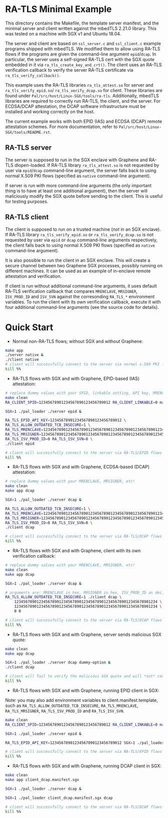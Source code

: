 # RA-TLS Minimal Example

This directory contains the Makefile, the template server manifest, and the minimal server and
client written against the mbedTLS 2.21.0 library.  This was tested on a machine with SGX v1 and
Ubuntu 18.04.

The server and client are based on `ssl_server.c` and `ssl_client.c` example programs shipped with
mbedTLS. We modified them to allow using RA-TLS flows if the programs are given the command-line
argument `epid`/`dcap`.  In particular, the server uses a self-signed RA-TLS cert with the SGX quote
embedded in it via `ra_tls_create_key_and_crt()`. The client uses an RA-TLS verification callback to
verify the server RA-TLS certificate via `ra_tls_verify_callback()`.

This example uses the RA-TLS libraries `ra_tls_attest.so` for server and `ra_tls_verify_epid.so`/
`ra_tls_verify_dcap.so` for client. These libraries are found under
`Pal/src/host/Linux-SGX/tools/ra-tls`. Additionally, mbedTLS libraries are required to correctly
run RA-TLS, the client, and the server. For ECDSA/DCAP attestation, the DCAP software
infrastructure must be installed and working correctly on the host.

The current example works with both EPID (IAS) and ECDSA (DCAP) remote attestation schemes. For
more documentation, refer to `Pal/src/host/Linux-SGX/tools/README.rst`.


## RA-TLS server

The server is supposed to run in the SGX enclave with Graphene and RA-TLS dlopen-loaded. If RA-TLS
library `ra_tls_attest.so` is not requested by user via `epid`/`dcap` command-line argument, the
server falls back to using normal X.509 PKI flows (specified as `native` command-line argument).

If server is run with more command-line arguments (the only important thing is to have at least one
additional argument), then the server will maliciously modify the SGX quote before sending to the
client. This is useful for testing purposes.

## RA-TLS client

The client is supposed to run on a trusted machine (*not* in an SGX enclave). If RA-TLS library
`ra_tls_verify_epid.so` or `ra_tls_verify_dcap.so` is not requested by user via `epid` or `dcap`
command-line arguments respectively, the client falls back to using normal X.509 PKI flows
(specified as `native` command-line argument).

It is also possible to run the client in an SGX enclave. This will create a secure channel between
two Graphene SGX processes, possibly running on different machines. It can be used as an example
of in-enclave remote attestation and verification.

If client is run without additional command-line arguments, it uses default RA-TLS verification
callback that compares `MRENCLAVE`, `MRSIGNER`, `ISV_PROD_ID` and `ISV_SVN` against the corresonding
`RA_TLS_*` environment variables. To run the client with its own verification callback, execute it
with four additional command-line arguments (see the source code for details).


# Quick Start

- Normal non-RA-TLS flows; without SGX and without Graphene:

```sh
make app
./server native &
./client native
# client will successfully connect to the server via normal x.509 PKI flows
kill %%
```

- RA-TLS flows with SGX and with Graphene, EPID-based (IAS) attestation:

```sh
# replace dummy values with your SPID, linkable setting, API key, MRENCLAVE, etc!
make clean
RA_CLIENT_SPID=12345678901234567890123456789012 RA_CLIENT_LINKABLE=0 make app epid

SGX=1 ./pal_loader ./server epid &

RA_TLS_EPID_API_KEY=12345678901234567890123456789012 \
RA_TLS_ALLOW_OUTDATED_TCB_INSECURE=1 \
RA_TLS_MRENCLAVE=1234567890123456789012345678901234567890123456789012345678901234 \
RA_TLS_MRSIGNER=1234567890123456789012345678901234567890123456789012345678901234 \
RA_TLS_ISV_PROD_ID=0 RA_TLS_ISV_SVN=0 \
./client epid

# client will successfully connect to the server via RA-TLS/EPID flows
kill %%
```

- RA-TLS flows with SGX and with Graphene, ECDSA-based (DCAP) attestation:

```sh
# replace dummy values with your MRENCLAVE, MRSIGNER, etc!
make clean
make app dcap

SGX=1 ./pal_loader ./server dcap &

RA_TLS_ALLOW_OUTDATED_TCB_INSECURE=1 \
RA_TLS_MRENCLAVE=1234567890123456789012345678901234567890123456789012345678901234 \
RA_TLS_MRSIGNER=1234567890123456789012345678901234567890123456789012345678901234 \
RA_TLS_ISV_PROD_ID=0 RA_TLS_ISV_SVN=0 \
./client dcap

# client will successfully connect to the server via RA-TLS/DCAP flows
kill %%
```

- RA-TLS flows with SGX and with Graphene, client with its own verification callback:

```sh
# replace dummy values with your MRENCLAVE, MRSIGNER, etc!
make clean
make app dcap

SGX=1 ./pal_loader ./server dcap &

# arguments are: MRENCLAVE in hex, MRSIGNER in hex, ISV_PROD_ID as dec, ISV_SVN as dec
RA_TLS_ALLOW_OUTDATED_TCB_INSECURE=1 ./client dcap \
    1234567890123456789012345678901234567890123456789012345678901234 \
    1234567890123456789012345678901234567890123456789012345678901234 \
    0 0

# client will successfully connect to the server via RA-TLS/DCAP flows
kill %%
```

- RA-TLS flows with SGX and with Graphene, server sends malicious SGX quote:

```sh
make clean
make app dcap

SGX=1 ./pal_loader ./server dcap dummy-option &
./client dcap

# client will fail to verify the malicious SGX quote and will *not* connect to the server
kill %%
```

- RA-TLS flows with SGX and with Graphene, running EPID client in SGX:

Note: you may also add environment variables to client.manifest.template, such as
`RA_TLS_ALLOW_OUTDATED_TCB_INSECURE`, `RA_TLS_MRENCLAVE`, `RA_TLS_MRSIGNER`, `RA_TLS_ISV_PROD_ID`
and `RA_TLS_ISV_SVN`.

```sh
make clean
RA_CLIENT_SPID=12345678901234567890123456789012 RA_CLIENT_LINKABLE=0 make app client_epid.manifest.sgx

SGX=1 ./pal_loader ./server epid &

RA_TLS_EPID_API_KEY=12345678901234567890123456789012 SGX=1 ./pal_loader client_epid.manifest.sgx epid

# client will successfully connect to the server via RA-TLS/EPID flows
kill %%
```

- RA-TLS flows with SGX and with Graphene, running DCAP client in SGX:

```sh
make clean
make app client_dcap.manifest.sgx

SGX=1 ./pal_loader ./server dcap &

SGX=1 ./pal_loader client_dcap.manifest.sgx dcap

# client will successfully connect to the server via RA-TLS/DCAP flows
kill %%
```
